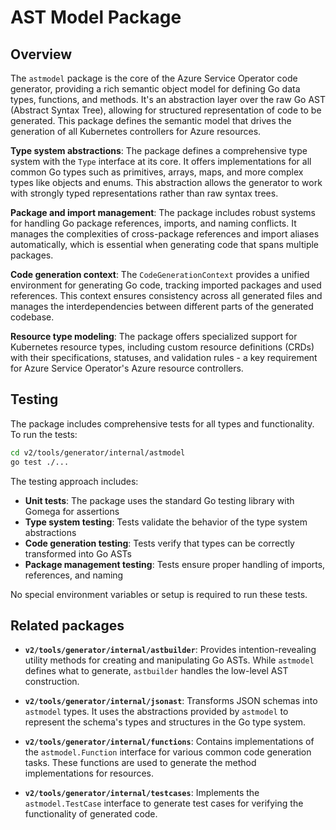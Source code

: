 # AST Model Package

## Overview

The `astmodel` package is the core of the Azure Service Operator code generator, providing a rich semantic object model for defining Go data types, functions, and methods. It's an abstraction layer over the raw Go AST (Abstract Syntax Tree), allowing for structured representation of code to be generated. This package defines the semantic model that drives the generation of all Kubernetes controllers for Azure resources.

**Type system abstractions**: The package defines a comprehensive type system with the `Type` interface at its core. It offers implementations for all common Go types such as primitives, arrays, maps, and more complex types like objects and enums. This abstraction allows the generator to work with strongly typed representations rather than raw syntax trees.

**Package and import management**: The package includes robust systems for handling Go package references, imports, and naming conflicts. It manages the complexities of cross-package references and import aliases automatically, which is essential when generating code that spans multiple packages.

**Code generation context**: The `CodeGenerationContext` provides a unified environment for generating Go code, tracking imported packages and used references. This context ensures consistency across all generated files and manages the interdependencies between different parts of the generated codebase.

**Resource type modeling**: The package offers specialized support for Kubernetes resource types, including custom resource definitions (CRDs) with their specifications, statuses, and validation rules - a key requirement for Azure Service Operator's Azure resource controllers.

## Testing

The package includes comprehensive tests for all types and functionality. To run the tests:

```bash
cd v2/tools/generator/internal/astmodel
go test ./...
```

The testing approach includes:

* **Unit tests**: The package uses the standard Go testing library with Gomega for assertions
* **Type system testing**: Tests validate the behavior of the type system abstractions
* **Code generation testing**: Tests verify that types can be correctly transformed into Go ASTs
* **Package management testing**: Tests ensure proper handling of imports, references, and naming

No special environment variables or setup is required to run these tests.

## Related packages

- **`v2/tools/generator/internal/astbuilder`**: Provides intention-revealing utility methods for creating and manipulating Go ASTs. While `astmodel` defines what to generate, `astbuilder` handles the low-level AST construction.

- **`v2/tools/generator/internal/jsonast`**: Transforms JSON schemas into `astmodel` types. It uses the abstractions provided by `astmodel` to represent the schema's types and structures in the Go type system.

- **`v2/tools/generator/internal/functions`**: Contains implementations of the `astmodel.Function` interface for various common code generation tasks. These functions are used to generate the method implementations for resources.

- **`v2/tools/generator/internal/testcases`**: Implements the `astmodel.TestCase` interface to generate test cases for verifying the functionality of generated code.
